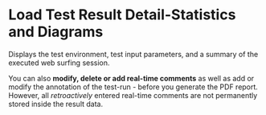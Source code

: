 # Load Test Result Detail-Statistics and Diagrams

Displays the test environment, test input parameters, and a summary of the executed web surfing session.



You can also **modify, delete or add real-time comments** as well as add or modify the annotation of the test-run - before you generate the PDF report. However, all _retroactively_ entered real-time comments are not permanently stored inside the result data.

